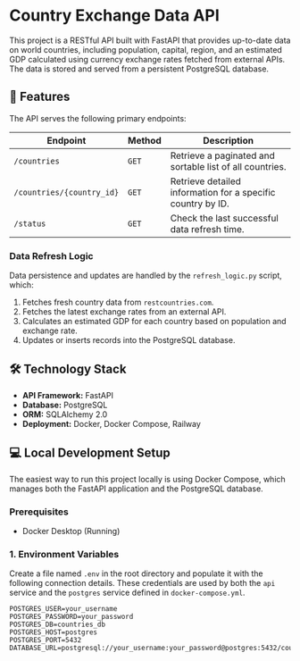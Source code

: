 # Country Exchange Data API

This project is a RESTful API built with FastAPI that provides up-to-date data on world countries, including population, capital, region, and an estimated GDP calculated using currency exchange rates fetched from external APIs. The data is stored and served from a persistent PostgreSQL database.

## 🚀 Features

The API serves the following primary endpoints:

| Endpoint | Method | Description |
|----------|--------|-------------|
| `/countries` | `GET` | Retrieve a paginated and sortable list of all countries. |
| `/countries/{country_id}` | `GET` | Retrieve detailed information for a specific country by ID. |
| `/status` | `GET` | Check the last successful data refresh time. |

### Data Refresh Logic

Data persistence and updates are handled by the `refresh_logic.py` script, which:

1. Fetches fresh country data from `restcountries.com`.
2. Fetches the latest exchange rates from an external API.
3. Calculates an estimated GDP for each country based on population and exchange rate.
4. Updates or inserts records into the PostgreSQL database.

## 🛠️ Technology Stack

* **API Framework:** FastAPI
* **Database:** PostgreSQL
* **ORM:** SQLAlchemy 2.0
* **Deployment:** Docker, Docker Compose, Railway

## 💻 Local Development Setup

The easiest way to run this project locally is using Docker Compose, which manages both the FastAPI application and the PostgreSQL database.

### Prerequisites

* Docker Desktop (Running)

### 1. Environment Variables

Create a file named `.env` in the root directory and populate it with the following connection details. These credentials are used by both the `api` service and the `postgres` service defined in `docker-compose.yml`.
```env
POSTGRES_USER=your_username
POSTGRES_PASSWORD=your_password
POSTGRES_DB=countries_db
POSTGRES_HOST=postgres
POSTGRES_PORT=5432
DATABASE_URL=postgresql://your_username:your_password@postgres:5432/countries_db
```